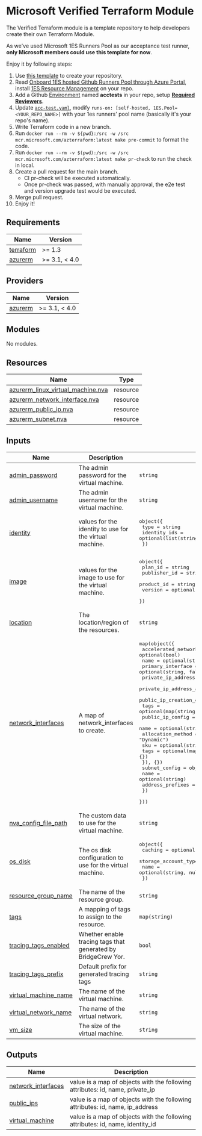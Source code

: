 # Microsoft Verified Terraform Module

The Verified Terraform module is a template repository to help developers create their own Terraform Module.

As we've used Microsoft 1ES Runners Pool as our acceptance test runner, **only Microsoft members could use this template for now**.

Enjoy it by following steps:

1. Use [this template](https://github.com/Azure/terraform-verified-module) to create your repository.
2. Read [Onboard 1ES hosted Github Runners Pool through Azure Portal](https://eng.ms/docs/cloud-ai-platform/devdiv/one-engineering-system-1es/1es-docs/1es-github-runners/createpoolportal), install [1ES Resource Management](https://github.com/apps/1es-resource-management) on your repo.
3. Add a Github [Environment](https://docs.github.com/en/actions/deployment/targeting-different-environments/using-environments-for-deployment) named **acctests** in your repo, setup [**Required Reviewers**](https://docs.github.com/en/actions/deployment/targeting-different-environments/using-environments-for-deployment#required-reviewers).
4. Update [`acc-test.yaml`](.github/workflows/acc-test.yaml), modify `runs-on: [self-hosted, 1ES.Pool=<YOUR_REPO_NAME>]` with your 1es runners' pool name (basically it's your repo's name).
5. Write Terraform code in a new branch.
6. Run `docker run --rm -v ${pwd}:/src -w /src mcr.microsoft.com/azterraform:latest make pre-commit` to format the code.
7. Run `docker run --rm -v $(pwd):/src -w /src mcr.microsoft.com/azterraform:latest make pr-check` to run the check in local.
8. Create a pull request for the main branch.
    * CI pr-check will be executed automatically.
    * Once pr-check was passed, with manually approval, the e2e test and version upgrade test would be executed.
9. Merge pull request.
10. Enjoy it!

<!-- BEGIN_TF_DOCS -->
## Requirements

| Name                                                                      | Version       |
|---------------------------------------------------------------------------|---------------|
| <a name="requirement_terraform"></a> [terraform](#requirement\_terraform) | >= 1.3        |
| <a name="requirement_azurerm"></a> [azurerm](#requirement\_azurerm)       | >= 3.1, < 4.0 |

## Providers

| Name                                                          | Version       |
|---------------------------------------------------------------|---------------|
| <a name="provider_azurerm"></a> [azurerm](#provider\_azurerm) | >= 3.1, < 4.0 |

## Modules

No modules.

## Resources

| Name                                                                                                                                       | Type     |
|--------------------------------------------------------------------------------------------------------------------------------------------|----------|
| [azurerm_linux_virtual_machine.nva](https://registry.terraform.io/providers/hashicorp/azurerm/latest/docs/resources/linux_virtual_machine) | resource |
| [azurerm_network_interface.nva](https://registry.terraform.io/providers/hashicorp/azurerm/latest/docs/resources/network_interface)         | resource |
| [azurerm_public_ip.nva](https://registry.terraform.io/providers/hashicorp/azurerm/latest/docs/resources/public_ip)                         | resource |
| [azurerm_subnet.nva](https://registry.terraform.io/providers/hashicorp/azurerm/latest/docs/resources/subnet)                               | resource |

## Inputs

| Name                                                                                                 | Description                                                   | Type                                                                                                                                                                                                                                                                                                                                                                                                                                                                                                                                                                                                                                                                                                                                                                                                                                                                                 | Default  | Required |
|------------------------------------------------------------------------------------------------------|---------------------------------------------------------------|--------------------------------------------------------------------------------------------------------------------------------------------------------------------------------------------------------------------------------------------------------------------------------------------------------------------------------------------------------------------------------------------------------------------------------------------------------------------------------------------------------------------------------------------------------------------------------------------------------------------------------------------------------------------------------------------------------------------------------------------------------------------------------------------------------------------------------------------------------------------------------------|----------|:--------:|
| <a name="input_admin_password"></a> [admin\_password](#input\_admin\_password)                       | The admin password for the virtual machine.                   | `string`                                                                                                                                                                                                                                                                                                                                                                                                                                                                                                                                                                                                                                                                                                                                                                                                                                                                             | n/a      |   yes    |
| <a name="input_admin_username"></a> [admin\_username](#input\_admin\_username)                       | The admin username for the virtual machine.                   | `string`                                                                                                                                                                                                                                                                                                                                                                                                                                                                                                                                                                                                                                                                                                                                                                                                                                                                             | n/a      |   yes    |
| <a name="input_identity"></a> [identity](#input\_identity)                                           | values for the identity to use for the virtual machine.       | <pre>object({<br>    type         = string<br>    identity_ids = optional(list(string))<br>  })</pre>                                                                                                                                                                                                                                                                                                                                                                                                                                                                                                                                                                                                                                                                                                                                                                                | `null`   |    no    |
| <a name="input_image"></a> [image](#input\_image)                                                    | values for the image to use for the virtual machine.          | <pre>object({<br>    plan_id      = string<br>    publisher_id = string<br>    product_id   = string<br>    version      = optional(string, "latest")<br>  })</pre>                                                                                                                                                                                                                                                                                                                                                                                                                                                                                                                                                                                                                                                                                                                  | n/a      |   yes    |
| <a name="input_location"></a> [location](#input\_location)                                           | The location/region of the resources.                         | `string`                                                                                                                                                                                                                                                                                                                                                                                                                                                                                                                                                                                                                                                                                                                                                                                                                                                                             | n/a      |   yes    |
| <a name="input_network_interfaces"></a> [network\_interfaces](#input\_network\_interfaces)           | A map of network\_interfaces to create.                       | <pre>map(object({<br>    accelerated_networking_enabled = optional(bool)<br>    name                           = optional(string)<br>    primary_interface              = optional(string, false)<br>    private_ip_address             = optional(string)<br>    private_ip_address_allocation  = optional(string, "Dynamic")<br>    public_ip_creation_enabled     = optional(bool, false)<br>    tags                           = optional(map(string), {})<br>    public_ip_config = optional(object({<br>      name              = optional(string)<br>      allocation_method = optional(string, "Dynamic")<br>      sku               = optional(string)<br>      tags              = optional(map(string), {})<br>    }), {})<br>    subnet_config = object({<br>      name             = optional(string)<br>      address_prefixes = list(string)<br>    })<br>  }))</pre> | `{}`     |    no    |
| <a name="input_nva_config_file_path"></a> [nva\_config\_file\_path](#input\_nva\_config\_file\_path) | The custom data to use for the virtual machine.               | `string`                                                                                                                                                                                                                                                                                                                                                                                                                                                                                                                                                                                                                                                                                                                                                                                                                                                                             | `""`     |    no    |
| <a name="input_os_disk"></a> [os\_disk](#input\_os\_disk)                                            | The os disk configuration to use for the virtual machine.     | <pre>object({<br>    caching              = optional(string, "ReadOnly")<br>    storage_account_type = optional(string, "Standard_LRS")<br>    name                 = optional(string, null)<br>  })</pre>                                                                                                                                                                                                                                                                                                                                                                                                                                                                                                                                                                                                                                                                           | `{}`     |    no    |
| <a name="input_resource_group_name"></a> [resource\_group\_name](#input\_resource\_group\_name)      | The name of the resource group.                               | `string`                                                                                                                                                                                                                                                                                                                                                                                                                                                                                                                                                                                                                                                                                                                                                                                                                                                                             | n/a      |   yes    |
| <a name="input_tags"></a> [tags](#input\_tags)                                                       | A mapping of tags to assign to the resource.                  | `map(string)`                                                                                                                                                                                                                                                                                                                                                                                                                                                                                                                                                                                                                                                                                                                                                                                                                                                                        | `{}`     |    no    |
| <a name="input_tracing_tags_enabled"></a> [tracing\_tags\_enabled](#input\_tracing\_tags\_enabled)   | Whether enable tracing tags that generated by BridgeCrew Yor. | `bool`                                                                                                                                                                                                                                                                                                                                                                                                                                                                                                                                                                                                                                                                                                                                                                                                                                                                               | `false`  |    no    |
| <a name="input_tracing_tags_prefix"></a> [tracing\_tags\_prefix](#input\_tracing\_tags\_prefix)      | Default prefix for generated tracing tags                     | `string`                                                                                                                                                                                                                                                                                                                                                                                                                                                                                                                                                                                                                                                                                                                                                                                                                                                                             | `"avm_"` |    no    |
| <a name="input_virtual_machine_name"></a> [virtual\_machine\_name](#input\_virtual\_machine\_name)   | The name of the virtual machine.                              | `string`                                                                                                                                                                                                                                                                                                                                                                                                                                                                                                                                                                                                                                                                                                                                                                                                                                                                             | n/a      |   yes    |
| <a name="input_virtual_network_name"></a> [virtual\_network\_name](#input\_virtual\_network\_name)   | The name of the virtual network.                              | `string`                                                                                                                                                                                                                                                                                                                                                                                                                                                                                                                                                                                                                                                                                                                                                                                                                                                                             | n/a      |   yes    |
| <a name="input_vm_size"></a> [vm\_size](#input\_vm\_size)                                            | The size of the virtual machine.                              | `string`                                                                                                                                                                                                                                                                                                                                                                                                                                                                                                                                                                                                                                                                                                                                                                                                                                                                             | n/a      |   yes    |

## Outputs

| Name                                                                                         | Description                                                                     |
|----------------------------------------------------------------------------------------------|---------------------------------------------------------------------------------|
| <a name="output_network_interfaces"></a> [network\_interfaces](#output\_network\_interfaces) | value is a map of objects with the following attributes: id, name, private\_ip  |
| <a name="output_public_ips"></a> [public\_ips](#output\_public\_ips)                         | value is a map of objects with the following attributes: id, name, ip\_address  |
| <a name="output_virtual_machine"></a> [virtual\_machine](#output\_virtual\_machine)          | value is a map of objects with the following attributes: id, name, identity\_id |
<!-- END_TF_DOCS -->
